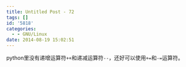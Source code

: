 ```yaml
---
title: Untitled Post - 72
tags: []
id: '5818'
categories:
  - - GNU/Linux
date: 2014-08-19 15:02:51
---
```


python里没有递增运算符`++`和递减运算符`--`，还好可以使用`+=`和`-=`运算符。